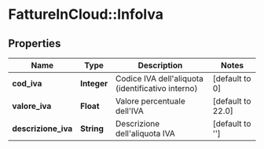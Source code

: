 # FattureInCloud::InfoIva

## Properties
Name | Type | Description | Notes
------------ | ------------- | ------------- | -------------
**cod_iva** | **Integer** | Codice IVA dell&#39;aliquota (identificativo interno) | [default to 0]
**valore_iva** | **Float** | Valore percentuale dell&#39;IVA | [default to 22.0]
**descrizione_iva** | **String** | Descrizione dell&#39;aliquota IVA | [default to &#39;&#39;]


